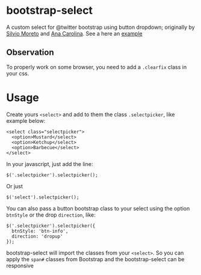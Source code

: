 bootstrap-select
================

A custom select for @twitter bootstrap using button dropdown; 
originally by [Silvio Moreto](http://github.com/silviomoreto) and [Ana Carolina](http://github.com/anacarolinats).
 See a here an [example](http://silviomoreto.github.com/bootstrap-select/)

## Observation

To properly work on some browser, you need to add a `.clearfix` class in your css.

# Usage

Create yours `<select>` and add to them the class `.selectpicker`, like example below:

    <select class="selectpicker">
      <option>Mustard</select>
      <option>Ketchup</select>
      <option>Barbecue</select>
    </select>
    
In your javascript, just add the line:

    $('.selectpicker').selectpicker();

Or just

    $('select').selectpicker();
    
You can also pass a button bootstrap class to your select using the option `btnStyle` or the drop `direction`, like:

    $('.selectpicker').selectpicker({
      btnStyle: 'btn-info',
      direction: 'dropup'
    });

bootstrap-select will import the classes from your `<select>`. So you can apply the `span#` classes from Bootstrap and the bootstrap-select can be responsive